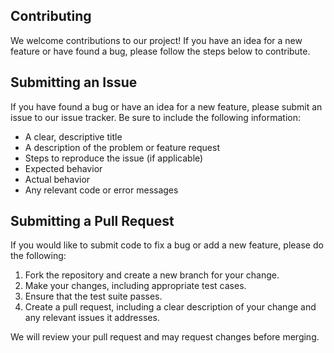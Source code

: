 ## Contributing

We welcome contributions to our project! If you have an idea for a new feature or have found a bug, please follow the steps below to contribute.

## Submitting an Issue

If you have found a bug or have an idea for a new feature, please submit an issue to our issue tracker. Be sure to include the following information:

- A clear, descriptive title
- A description of the problem or feature request
- Steps to reproduce the issue (if applicable)
- Expected behavior
- Actual behavior
- Any relevant code or error messages

## Submitting a Pull Request

If you would like to submit code to fix a bug or add a new feature, please do the following:

1. Fork the repository and create a new branch for your change.
2. Make your changes, including appropriate test cases.
3. Ensure that the test suite passes.
4. Create a pull request, including a clear description of your change and any relevant issues it addresses.

We will review your pull request and may request changes before merging.
